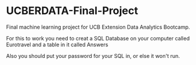 # UCBERDATA-Final-Project
Final machine learning project for UCB Extension Data Analytics Bootcamp.


For this to work you need to creat a SQL Database on your computer called Eurotravel and a table in it called Answers

Also you should put your password for your SQL in, or else it won't run. 
